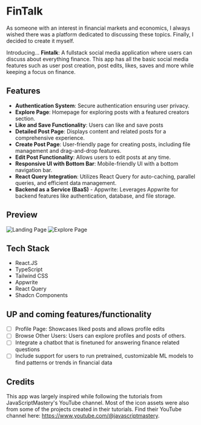 # FinTalk

As someone with an interest in financial markets and economics, I always wished there was a platform dedicated to discussing these topics. Finally, I decided to create it myself. 

Introducing... **Fintalk**: A fullstack social media application where users can discuss about everything finance. This app has all the basic social media features such as user post creation, post edits, likes, saves and more while keeping a focus on finance.

## <a name="features"> Features</a>

* **Authentication System**: Secure authentication ensuring user privacy.
* **Explore Page**: Homepage for exploring posts with a featured creators section.
* **Like and Save Functionality**: Users can like and save posts
* **Detailed Post Page**: Displays content and related posts for a comprehensive experience.
* **Create Post Page**: User-friendly page for creating posts, including file management and drag-and-drop features.
* **Edit Post Functionality**: Allows users to edit posts at any time.
* **Responsive UI with Bottom Bar**: Mobile-friendly UI with a bottom navigation bar.
* **React Query Integration**: Utilizes React Query for auto-caching, parallel queries, and efficient data management.
* **Backend as a Service (BaaS)** - Appwrite: Leverages Appwrite for backend features like authentication, database, and file storage.

## Preview

<img alt="Landing Page" src="https://imgur.com/6YOQyEj.gif">

<img alt="Explore Page" src="https://imgur.com/RKKoyjT.gif">

## <a name="tech-stack"> Tech Stack</a>

- React.JS
- TypeScript
- Tailwind CSS
- Appwrite
- React Query
- Shadcn Components

## UP and coming features/functionality
- [ ] Profile Page: Showcases liked posts and allows profile edits
- [ ] Browse Other Users: Users can explore profiles and posts of others.
- [ ] Integrate a chatbot that is finetuned for answering finance related questions
- [ ] Include support for users to run pretrained, customizable ML models to find patterns or trends in financial data

## Credits
This app was largely inspired while following the tutorials from JavaScriptMastery's YouTube channel. Most of the icon assets were also from some of the projects created in their tutorials. Find their YouTube channel here: https://www.youtube.com/@javascriptmastery.
